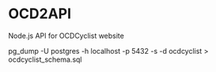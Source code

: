 # OCD2API
Node.js API for OCDCyclist website

pg_dump -U postgres -h localhost -p 5432 -s -d ocdcyclist > ocdcyclist_schema.sql
